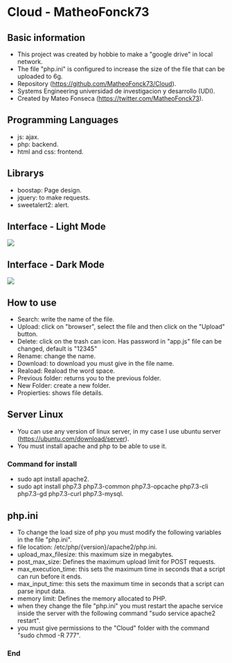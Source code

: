 # Cloud - MatheoFonck73

## Basic information
- This project was created by hobbie to make a "google drive" in local network.
- The file "php.ini" is configured to increase the size of the file that can be uploaded to 6g. 
- Repository (https://github.com/MatheoFonck73/Cloud).
- Systems Engineering universidad de investigacion y desarrollo (UDI).
- Created by Mateo Fonseca (https://twitter.com/MatheoFonck73).

## Programming Languages
- js: ajax.
- php: backend.
- html and css: frontend.

## Librarys
- boostap: Page design.
- jquery: to make requests.
- sweetalert2: alert.

## Interface - Light Mode
![](https://i.ibb.co/0DtdsrP/Light-mode.png)

## Interface - Dark Mode
![](https://i.ibb.co/0q7gLjb/Dark-mode.png)

## How to use
- Search: write the name of the file.
- Upload: click on "browser", select the file and then click on the "Upload" button.
- Delete: click on the trash can icon. Has password in "app.js" file can be changed, default is "12345"
- Rename: change the name.
- Download: to download you must give in the file name.
- Reaload: Reaload the word space.
- Previous folder: returns you to the previous folder.
- New Folder: create a new folder. 
- Propierties: shows file details.

## Server Linux
- You can use any version of linux server, in my case I use ubuntu server (https://ubuntu.com/download/server).
- You must install apache and php to be able to use it.

### Command for install
- sudo apt install apache2.
- sudo apt install php7.3 php7.3-common php7.3-opcache php7.3-cli php7.3-gd php7.3-curl php7.3-mysql.

## php.ini
- To change the load size of php you must modify the following variables in the file "php.ini".
- file location: /etc/php/{version}/apache2/php.ini.
- upload_max_filesize: this maximum size in megabytes. 
- post_max_size: Defines the maximum upload limit for POST requests.
- max_execution_time: this sets the maximum time in seconds that a script can run before it ends.
- max_input_time: this sets the maximum time in seconds that a script can parse input data.
- memory limit: Defines the memory allocated to PHP.
- when they change the file "php.ini" you must restart the apache service inside the server with the following command "sudo service apache2 restart".
- you must give permissions to the "Cloud" folder with the command "sudo chmod -R 777".

### End
